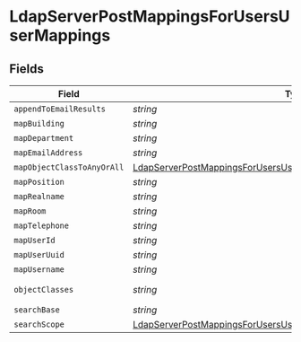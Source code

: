 # LdapServerPostMappingsForUsersUserMappings


## Fields

| Field                                                                                                                                                           | Type                                                                                                                                                            | Required                                                                                                                                                        | Description                                                                                                                                                     | Example                                                                                                                                                         |
| --------------------------------------------------------------------------------------------------------------------------------------------------------------- | --------------------------------------------------------------------------------------------------------------------------------------------------------------- | --------------------------------------------------------------------------------------------------------------------------------------------------------------- | --------------------------------------------------------------------------------------------------------------------------------------------------------------- | --------------------------------------------------------------------------------------------------------------------------------------------------------------- |
| `appendToEmailResults`                                                                                                                                          | *string*                                                                                                                                                        | :heavy_minus_sign:                                                                                                                                              | N/A                                                                                                                                                             | company.com                                                                                                                                                     |
| `mapBuilding`                                                                                                                                                   | *string*                                                                                                                                                        | :heavy_minus_sign:                                                                                                                                              | N/A                                                                                                                                                             | streetAddress                                                                                                                                                   |
| `mapDepartment`                                                                                                                                                 | *string*                                                                                                                                                        | :heavy_minus_sign:                                                                                                                                              | N/A                                                                                                                                                             | department                                                                                                                                                      |
| `mapEmailAddress`                                                                                                                                               | *string*                                                                                                                                                        | :heavy_minus_sign:                                                                                                                                              | N/A                                                                                                                                                             | mail                                                                                                                                                            |
| `mapObjectClassToAnyOrAll`                                                                                                                                      | [LdapServerPostMappingsForUsersUserMappingsMapObjectClassToAnyOrAll](../../models/shared/ldapserverpostmappingsforusersusermappingsmapobjectclasstoanyorall.md) | :heavy_minus_sign:                                                                                                                                              | N/A                                                                                                                                                             |                                                                                                                                                                 |
| `mapPosition`                                                                                                                                                   | *string*                                                                                                                                                        | :heavy_minus_sign:                                                                                                                                              | N/A                                                                                                                                                             | title                                                                                                                                                           |
| `mapRealname`                                                                                                                                                   | *string*                                                                                                                                                        | :heavy_minus_sign:                                                                                                                                              | N/A                                                                                                                                                             | displayName                                                                                                                                                     |
| `mapRoom`                                                                                                                                                       | *string*                                                                                                                                                        | :heavy_minus_sign:                                                                                                                                              | N/A                                                                                                                                                             | room                                                                                                                                                            |
| `mapTelephone`                                                                                                                                                  | *string*                                                                                                                                                        | :heavy_minus_sign:                                                                                                                                              | N/A                                                                                                                                                             | telephoneNumber                                                                                                                                                 |
| `mapUserId`                                                                                                                                                     | *string*                                                                                                                                                        | :heavy_minus_sign:                                                                                                                                              | N/A                                                                                                                                                             | uSNCreated                                                                                                                                                      |
| `mapUserUuid`                                                                                                                                                   | *string*                                                                                                                                                        | :heavy_minus_sign:                                                                                                                                              | N/A                                                                                                                                                             | objectGUID                                                                                                                                                      |
| `mapUsername`                                                                                                                                                   | *string*                                                                                                                                                        | :heavy_minus_sign:                                                                                                                                              | N/A                                                                                                                                                             | sAMAccountName                                                                                                                                                  |
| `objectClasses`                                                                                                                                                 | *string*                                                                                                                                                        | :heavy_minus_sign:                                                                                                                                              | N/A                                                                                                                                                             | organizationalPerson, user                                                                                                                                      |
| `searchBase`                                                                                                                                                    | *string*                                                                                                                                                        | :heavy_minus_sign:                                                                                                                                              | N/A                                                                                                                                                             | DC=Company,DC=com                                                                                                                                               |
| `searchScope`                                                                                                                                                   | [LdapServerPostMappingsForUsersUserMappingsSearchScope](../../models/shared/ldapserverpostmappingsforusersusermappingssearchscope.md)                           | :heavy_minus_sign:                                                                                                                                              | N/A                                                                                                                                                             |                                                                                                                                                                 |